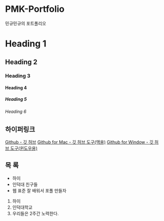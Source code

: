 PMK-Portfolio
=============

민규민규의 포트폴리오


# Heading 1
## Heading 2
### Heading 3
#### Heading 4
##### Heading 5
###### Heading 6

## 하이퍼링크
[Github - 깃 허브](http://github.com)
[Github for Mac - 깃 허브 도구(맥용)](http://mac.github.com)
[Github for Window - 깃 허브 도구(윈도우용)](http://windows.github.com)

## 목 록
* 하이
* 인덕대 친구들
* 웹 표준 잘 배워서 포폴 만들자

1. 하이
2. 인덕대학교
3. 우리들은 2주간 노력한다.
